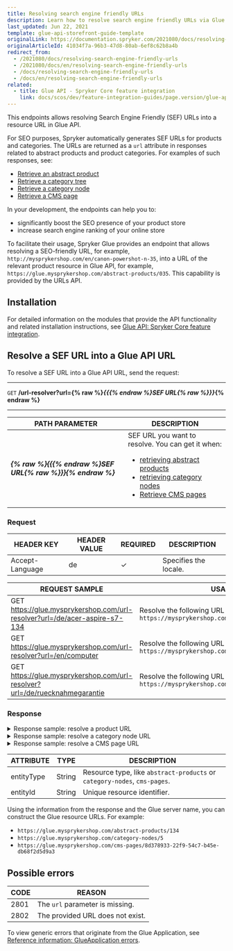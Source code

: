```yaml
---
title: Resolving search engine friendly URLs
description: Learn how to resolve search engine friendly URLs via Glue API.
last_updated: Jun 22, 2021
template: glue-api-storefront-guide-template
originalLink: https://documentation.spryker.com/2021080/docs/resolving-search-engine-friendly-urls
originalArticleId: 41034f7a-96b3-47d8-80ab-6ef8c62b8a4b
redirect_from:
  - /2021080/docs/resolving-search-engine-friendly-urls
  - /2021080/docs/en/resolving-search-engine-friendly-urls
  - /docs/resolving-search-engine-friendly-urls
  - /docs/en/resolving-search-engine-friendly-urls
related:
  - title: Glue API - Spryker Core feature integration
    link: docs/scos/dev/feature-integration-guides/page.version/glue-api/glue-api-spryker-core-feature-integration.html
---
```


This endpoints allows resolving Search Engine Friendly (SEF) URLs into a resource URL in Glue API.

For SEO purposes, Spryker automatically generates SEF URLs for products and categories. The URLs are returned as a `url` attribute in responses related to abstract products and product categories. For examples of such responses, see:
* [Retrieve an abstract product](/docs/pbc/all/product-information-management/{{page.version}}/manage-using-glue-api/abstract-products/glue-api-retrieve-abstract-products.html#retrieve-an-abstract-product)
* [Retrieve a category tree](/docs/scos/dev/glue-api-guides/{{page.version}}/retrieving-categories/retrieving-category-trees.html#retrieve-a-category-tree)
* [Retrieve a category node](/docs/pbc/all/product-information-management/{{page.version}}/manage-using-glue-api/categories/glue-api-retrieve-category-nodes.html#retrieve-a-category-node)
* [Retrieve a CMS page](/docs/pbc/all/content-management-system/{{page.version}}/manage-using-glue-api/retrieve-cms-pages.html)

In your development, the endpoints can help you to:
* significantly boost the SEO presence of your product store
* increase search engine ranking of your online store

To facilitate their usage, Spryker Glue provides an endpoint that allows resolving a SEO-friendly URL, for example, `http://mysprykershop.com/en/canon-powershot-n-35`, into a URL of the relevant product resource in Glue API, for example, `https://glue.mysprykershop.com/abstract-products/035`. This capability is provided by the URLs API.


## Installation

For detailed information on the modules that provide the API functionality and related installation instructions, see [Glue API: Spryker Core feature integration](/docs/scos/dev/feature-integration-guides/{{page.version}}/glue-api/glue-api-spryker-core-feature-integration.html).

## Resolve a SEF URL into a Glue API URL

To resolve a SEF URL into a Glue API URL, send the request:

***
`GET` **/url-resolver?url={% raw %}*{{{% endraw %}SEF URL{% raw %}}}*{% endraw %}**
***

| PATH PARAMETER  | DESCRIPTION |
| --------------- | ---------------- |
| ***{% raw %}{{{% endraw %}SEF URL{% raw %}}}{% endraw %}*** | SEF URL you want to resolve. You can get it when:<ul><li>[retrieving abstract products](/docs/pbc/all/product-information-management/{{page.version}}/manage-using-glue-api/abstract-products/glue-api-retrieve-abstract-products.html)</li><li>[retrieving category nodes](/docs/pbc/all/product-information-management/{{page.version}}/manage-using-glue-api/categories/glue-api-retrieve-category-nodes.html)</li><li>[Retrieve CMS pages](/docs/pbc/all/content-management-system/{{page.version}}/manage-using-glue-api/retrieve-cms-pages.html)</li></ul>|

### Request

| HEADER KEY  | HEADER VALUE | REQUIRED | DESCRIPTION    |
| -------------- | ------------ | ------------ | -------------- |
| Accept-Language | de          | ✓      | Specifies the locale. |

| REQUEST SAMPLE | USAGE |
| --- | --- |
| GET https://glue.mysprykershop.com/url-resolver?url=/de/acer-aspire-s7-134 | Resolve the following URL of a product: `https://mysprykershop.com/de/acer-aspire-s7-134` |
| GET https://glue.mysprykershop.com/url-resolver?url=/en/computer | Resolve the following URL of a category node: `https://mysprykershop.com/en/computer` |
| GET https://glue.mysprykershop.com/url-resolver?url=/de/ruecknahmegarantie | Resolve the following URL of a CMS page `https://mysprykershop.com/de/ruecknahmegarantie` |

### Response

<details>
<summary markdown='span'>Response sample: resolve a product URL</summary>

```json
{
    "data": [
        {
            "type": "url-resolver",
            "id": null,
            "attributes": {
                "entityType": "abstract-products",
                "entityId": "134"
            },
            "links": {
                "self": "https://glue.mysprykershop.com/url-resolver?url=/de/acer-aspire-s7-134"
            }
        }
    ],
    "links": {
        "self": "https://glue.mysprykershop.com/url-resolver?url=/de/acer-aspire-s7-134"
    }
}
```    
</details>

<details>
<summary markdown='span'>Response sample: resolve a category node URL</summary>

```json
{
    "data": [
        {
            "type": "url-resolver",
            "id": null,
            "attributes": {
                "entityType": "category-nodes",
                "entityId": "5"
            },
            "links": {
                "self": "https://glue.mysprykershop.com/url-resolver?url=/en/computer"
            }
        }
    ],
    "links": {
        "self": "https://glue.mysprykershop.com/url-resolver?url=/en/computer"
    }
}
```
</details>

<details>
<summary markdown='span'>Response sample: resolve a CMS page URL</summary>

```json
{
    "data": [
        {
            "type": "url-resolver",
            "id": null,
            "attributes": {
                "entityType": "cms-pages",
                "entityId": "8d378933-22f9-54c7-b45e-db68f2d5d9a3"
            },
            "links": {
                "self": "https://glue.mysprykershop.com/url-resolver?url=/en/return-policy"
            }
        }
    ],
    "links": {
        "self": "https://glue.mysprykershop.com/url-resolver?url=/en/return-policy"
    }
}
```
</details>

| ATTRIBUTE | TYPE | DESCRIPTION |
| --- | --- | --- |
| entityType | String | Resource type, like `abstract-products` or `category-nodes`, `cms-pages`. |
| entityId | String | Unique resource identifier. |

Using the information from the response and the Glue server name, you can construct the Glue resource URLs. For example:
* `https://glue.mysprykershop.com/abstract-products/134`
* `https://glue.mysprykershop.com/category-nodes/5`
* `https://glue.mysprykershop.com/cms-pages/8d378933-22f9-54c7-b45e-db68f2d5d9a3`

## Possible errors

| CODE | REASON |
| --- | --- |
| 2801 | The `url` parameter is missing. |
| 2802 | The provided URL does not exist. |

To view generic errors that originate from the Glue Application, see [Reference information: GlueApplication errors](/docs/scos/dev/glue-api-guides/{{page.version}}/reference-information-glueapplication-errors.html).
